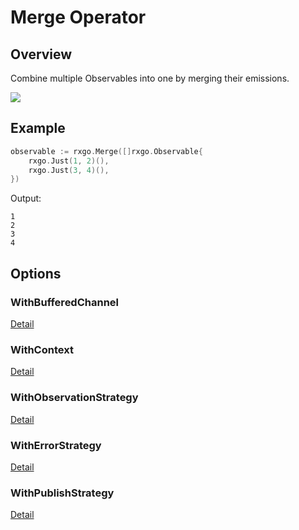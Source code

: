 # Merge Operator

## Overview

Combine multiple Observables into one by merging their emissions.

![](http://reactivex.io/documentation/operators/images/merge.png)

## Example

```go
observable := rxgo.Merge([]rxgo.Observable{
	rxgo.Just(1, 2)(),
	rxgo.Just(3, 4)(),
})
```

Output:

```
1
2
3
4
```

## Options

### WithBufferedChannel

[Detail](options.md#withbufferedchannel)

### WithContext

[Detail](options.md#withcontext)

### WithObservationStrategy

[Detail](options.md#withobservationstrategy)

### WithErrorStrategy

[Detail](options.md#witherrorstrategy)

### WithPublishStrategy

[Detail](options.md#withpublishstrategy)